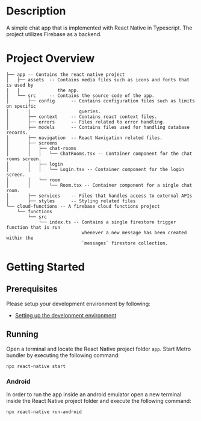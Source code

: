 # Description
A simple chat app that is implemented with React Native in Typescript. The project utilizes Firebase as a backend.

# Project Overview

```
├── app -- Contains the react native project
│   ├── assets  -- Contains media files such as icons and fonts that is used by 
|   |              the app.
│   └── src     -- Contains the source code of the app.
│       ├── config      -- Contains configuration files such as limits on specific 
│       |                  queries.
│       ├── context     -- Contains react context files.
│       ├── errors      -- Files related to error handling.
│       ├── models      -- Contains files used for handling database records.
│       ├── navigation  -- React Navigation related files.
│       ├── screens
│       │   ├── chat-rooms
│       │   │   └── ChatRooms.tsx -- Container component for the chat rooms screen.
│       │   ├── login
│       │   │   └── Login.tsx -- Container component for the login screen.
│       │   └── room
│       │       └── Room.tsx -- Container component for a single chat room.
│       ├── services    -- Files that handles access to external APIs
│       ├── styles      -- Styling related files
└── cloud-functions -- A firebase cloud functions project
    └── functions
        └── src
            └── index.ts -- Contains a single firestore trigger function that is run 
                            whenever a new message has been created within the 
                            `messages` firestore collection.
```

# Getting Started

## Prerequisites
Please setup your development environment by following:
- [Setting up the development environment](https://reactnative.dev/docs/environment-setup)

## Running
Open a terminal and locate the React Native project folder `app`. Start Metro bundler by executing the following command:
```
npx react-native start
```

### Android
In order to run the app inside an android emulator open a new terminal inside the React Native project folder and execute the following command:
```
npx react-native run-android
```